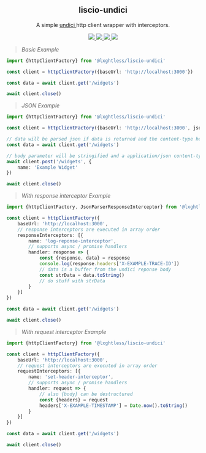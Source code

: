 <p align="center">
  <h2 align="center">liscio-undici</h2>
</p>

<p align="center">
	A simple
	<a href="https://github.com/nodejs/undici">
		undici
	</a>
	http client wrapper with interceptors.
</p>

<p align="center">
	<a href="https://www.npmjs.com/package/@lxghtless/liscio-undici">
		<img src="https://img.shields.io/npm/v/@lxghtless/liscio-undici?color=blue" />
	</a>
	<a href="https://www.typescriptlang.org/">
		<img src="https://aleen42.github.io/badges/src/javascript.svg" />
	</a>
	<a href="https://eslint.org/">
		<img src="https://aleen42.github.io/badges/src/eslint.svg" />
	</a>
	<a href="https://codecov.io/gh/lxghtless/liscio-undici">
		<img src="https://codecov.io/gh/lxghtless/liscio-undici/branch/main/graph/badge.svg?token=T7N6UWP035"/>
	</a>
</p>

>  *Basic Example*

```ts
import {httpClientFactory} from '@lxghtless/liscio-undici'

const client = httpClientFactory({baseUrl: 'http://localhost:3000'})

const data = await client.get('/widgets')

await client.close()
```

>  *JSON Example*

```ts
import {httpClientFactory} from '@lxghtless/liscio-undici'

const client = httpClientFactory({baseUrl: 'http://localhost:3000', json: true})

// data will be parsed json if data is returned and the content-type header starts with application/json
const data = await client.get('/widgets')

// body parameter will be stringified and a application/json content-type header will be added
await client.post('/widgets', {
	name: 'Example Widget'
})

await client.close()
```


>  *With response interceptor Example*

```ts
import {httpClientFactory, JsonParserResponseInterceptor} from '@lxghtless/liscio-undici'

const client = httpClientFactory({
	baseUrl: 'http://localhost:3000',
	// response interceptors are executed in array order
	responseInterceptors: [{
		name: 'log-reponse-interceptor',
		// supports async / promise handlers
		handler: response => {
			const {response, data} = response
			console.log(response.headers['X-EXAMPLE-TRACE-ID'])
			// data is a buffer from the undici reponse body
			const strData = data.toString()
			// do stuff with strData
		}
	}]
})

const data = await client.get('/widgets')

await client.close()
```


>  *With request interceptor Example*

```ts
import {httpClientFactory} from '@lxghtless/liscio-undici'

const client = httpClientFactory({
	baseUrl: 'http://localhost:3000',
	// request interceptors are executed in array order
	requestInterceptors: [{
		name: 'set-header-interceptor',
		// supports async / promise handlers
		handler: request => {
			// also {body} can be destructured
			const {headers} = request
			headers['X-EXAMPLE-TIMESTAMP'] = Date.now().toString()
		}
	}]
})

const data = await client.get('/widgets')

await client.close()
```
